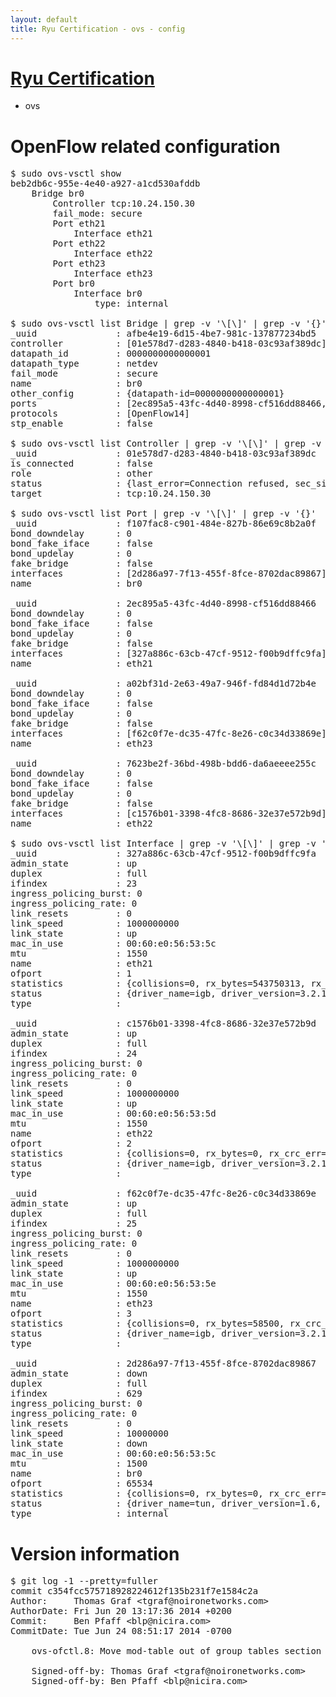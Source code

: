 ```yaml
---
layout: default
title: Ryu Certification - ovs - config
---
```

# [Ryu Certification](http://osrg.github.io/ryu/certification.html)
* ovs 

# OpenFlow related configuration
<pre>
$ sudo ovs-vsctl show
beb2db6c-955e-4e40-a927-a1cd530afddb
    Bridge br0
        Controller tcp:10.24.150.30
        fail_mode: secure
        Port eth21
            Interface eth21
        Port eth22
            Interface eth22
        Port eth23
            Interface eth23
        Port br0
            Interface br0
                type: internal

$ sudo ovs-vsctl list Bridge | grep -v '\[\]' | grep -v '{}'
_uuid               : afbe4e19-6d15-4be7-981c-137877234bd5
controller          : [01e578d7-d283-4840-b418-03c93af389dc]
datapath_id         : 0000000000000001
datapath_type       : netdev
fail_mode           : secure
name                : br0
other_config        : {datapath-id=0000000000000001}
ports               : [2ec895a5-43fc-4d40-8998-cf516dd88466, 7623be2f-36bd-498b-bdd6-da6aeeee255c, a02bf31d-2e63-49a7-946f-fd84d1d72b4e, f107fac8-c901-484e-827b-86e69c8b2a0f]
protocols           : [OpenFlow14]
stp_enable          : false

$ sudo ovs-vsctl list Controller | grep -v '\[\]' | grep -v '{}'
_uuid               : 01e578d7-d283-4840-b418-03c93af389dc
is_connected        : false
role                : other
status              : {last_error=Connection refused, sec_since_connect=1002, sec_since_disconnect=5, state=BACKOFF}
target              : tcp:10.24.150.30

$ sudo ovs-vsctl list Port | grep -v '\[\]' | grep -v '{}'
_uuid               : f107fac8-c901-484e-827b-86e69c8b2a0f
bond_downdelay      : 0
bond_fake_iface     : false
bond_updelay        : 0
fake_bridge         : false
interfaces          : [2d286a97-7f13-455f-8fce-8702dac89867]
name                : br0

_uuid               : 2ec895a5-43fc-4d40-8998-cf516dd88466
bond_downdelay      : 0
bond_fake_iface     : false
bond_updelay        : 0
fake_bridge         : false
interfaces          : [327a886c-63cb-47cf-9512-f00b9dffc9fa]
name                : eth21

_uuid               : a02bf31d-2e63-49a7-946f-fd84d1d72b4e
bond_downdelay      : 0
bond_fake_iface     : false
bond_updelay        : 0
fake_bridge         : false
interfaces          : [f62c0f7e-dc35-47fc-8e26-c0c34d33869e]
name                : eth23

_uuid               : 7623be2f-36bd-498b-bdd6-da6aeeee255c
bond_downdelay      : 0
bond_fake_iface     : false
bond_updelay        : 0
fake_bridge         : false
interfaces          : [c1576b01-3398-4fc8-8686-32e37e572b9d]
name                : eth22

$ sudo ovs-vsctl list Interface | grep -v '\[\]' | grep -v '{}'
_uuid               : 327a886c-63cb-47cf-9512-f00b9dffc9fa
admin_state         : up
duplex              : full
ifindex             : 23
ingress_policing_burst: 0
ingress_policing_rate: 0
link_resets         : 0
link_speed          : 1000000000
link_state          : up
mac_in_use          : 00:60:e0:56:53:5c
mtu                 : 1550
name                : eth21
ofport              : 1
statistics          : {collisions=0, rx_bytes=543750313, rx_crc_err=0, rx_dropped=0, rx_errors=0, rx_frame_err=0, rx_over_err=0, rx_packets=89243097, tx_bytes=0, tx_dropped=0, tx_errors=0, tx_packets=0}
status              : {driver_name=igb, driver_version=3.2.10-k, firmware_version=2.10-9}
type                : 

_uuid               : c1576b01-3398-4fc8-8686-32e37e572b9d
admin_state         : up
duplex              : full
ifindex             : 24
ingress_policing_burst: 0
ingress_policing_rate: 0
link_resets         : 0
link_speed          : 1000000000
link_state          : up
mac_in_use          : 00:60:e0:56:53:5d
mtu                 : 1550
name                : eth22
ofport              : 2
statistics          : {collisions=0, rx_bytes=0, rx_crc_err=0, rx_dropped=0, rx_errors=0, rx_frame_err=0, rx_over_err=0, rx_packets=0, tx_bytes=1195929792, tx_dropped=0, tx_errors=0, tx_packets=35202561}
status              : {driver_name=igb, driver_version=3.2.10-k, firmware_version=2.10-9}
type                : 

_uuid               : f62c0f7e-dc35-47fc-8e26-c0c34d33869e
admin_state         : up
duplex              : full
ifindex             : 25
ingress_policing_burst: 0
ingress_policing_rate: 0
link_resets         : 0
link_speed          : 1000000000
link_state          : up
mac_in_use          : 00:60:e0:56:53:5e
mtu                 : 1550
name                : eth23
ofport              : 3
statistics          : {collisions=0, rx_bytes=58500, rx_crc_err=0, rx_dropped=0, rx_errors=0, rx_frame_err=0, rx_over_err=0, rx_packets=39, tx_bytes=3365312080, tx_dropped=0, tx_errors=0, tx_packets=10834160}
status              : {driver_name=igb, driver_version=3.2.10-k, firmware_version=2.10-9}
type                : 

_uuid               : 2d286a97-7f13-455f-8fce-8702dac89867
admin_state         : down
duplex              : full
ifindex             : 629
ingress_policing_burst: 0
ingress_policing_rate: 0
link_resets         : 0
link_speed          : 10000000
link_state          : down
mac_in_use          : 00:60:e0:56:53:5c
mtu                 : 1500
name                : br0
ofport              : 65534
statistics          : {collisions=0, rx_bytes=0, rx_crc_err=0, rx_dropped=0, rx_errors=0, rx_frame_err=0, rx_over_err=0, rx_packets=0, tx_bytes=0, tx_dropped=0, tx_errors=0, tx_packets=0}
status              : {driver_name=tun, driver_version=1.6, firmware_version=N/A}
type                : internal
</pre>

# Version information
<pre>
$ git log -1 --pretty=fuller
commit c354fcc575718928224612f135b231f7e1584c2a
Author:     Thomas Graf &lt;tgraf@noironetworks.com&gt;
AuthorDate: Fri Jun 20 13:17:36 2014 +0200
Commit:     Ben Pfaff &lt;blp@nicira.com&gt;
CommitDate: Tue Jun 24 08:51:17 2014 -0700

    ovs-ofctl.8: Move mod-table out of group tables section
    
    Signed-off-by: Thomas Graf &lt;tgraf@noironetworks.com&gt;
    Signed-off-by: Ben Pfaff &lt;blp@nicira.com&gt;
</pre>

